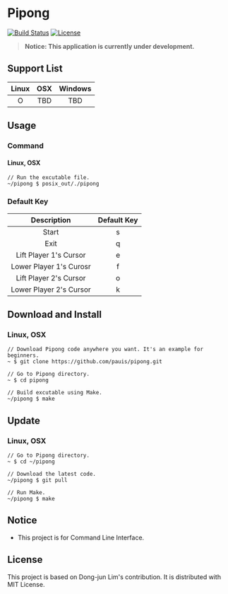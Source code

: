 # Pipong
[![Build Status](https://travis-ci.org/pauis/pipong.svg)](https://travis-ci.org/pauis/pipong)
[![License](https://img.shields.io/badge/License-MIT-blue.svg)](https://opensource.org/licenses/MIT)
> **Notice: This application is currently under development.**

## Support List
| Linux | OSX | Windows |
|:-:|:-:|:-:|
| O | TBD | TBD |

## Usage
### Command
#### Linux, OSX
```
// Run the excutable file.
~/pipong $ posix_out/./pipong
```
### Default Key
| Description | Default Key |
|:-:|:-:|
| Start | s |
| Exit | q |
| Lift Player 1's Cursor | e |
| Lower Player 1's Curosr | f |
| Lift Player 2's Cursor | o |
| Lower Player 2's Cursor | k |

## Download and Install
### Linux, OSX
```
// Download Pipong code anywhere you want. It's an example for beginners.
~ $ git clone https://github.com/pauis/pipong.git

// Go to Pipong directory.
~ $ cd pipong

// Build excutable using Make.
~/pipong $ make
```

## Update
### Linux, OSX
```
// Go to Pipong directory.
~ $ cd ~/pipong

// Download the latest code.
~/pipong $ git pull

// Run Make.
~/pipong $ make
```

## Notice
* This project is for Command Line Interface.

## License
This project is based on Dong-jun Lim's contribution. It is distributed with MIT License.
